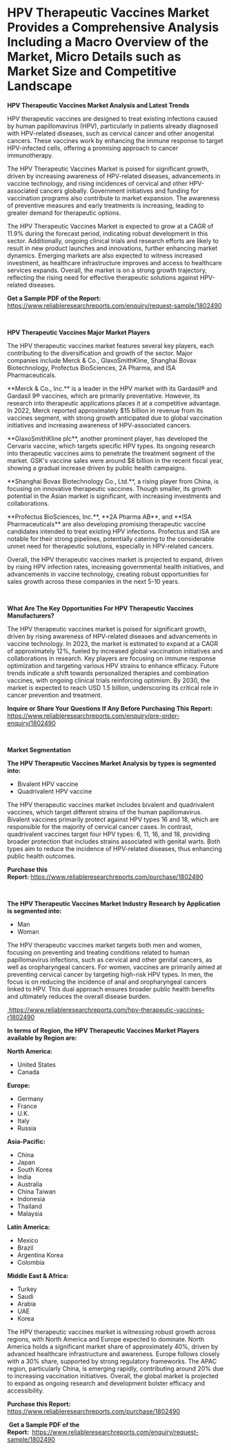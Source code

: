 <p><h1>HPV Therapeutic Vaccines Market Provides a Comprehensive Analysis Including a Macro Overview of the Market, Micro Details such as Market Size and Competitive Landscape</h1></p><p><strong>HPV Therapeutic Vaccines Market Analysis and Latest Trends</strong></p>
<p><p>HPV therapeutic vaccines are designed to treat existing infections caused by human papillomavirus (HPV), particularly in patients already diagnosed with HPV-related diseases, such as cervical cancer and other anogenital cancers. These vaccines work by enhancing the immune response to target HPV-infected cells, offering a promising approach to cancer immunotherapy.</p><p>The HPV Therapeutic Vaccines Market is poised for significant growth, driven by increasing awareness of HPV-related diseases, advancements in vaccine technology, and rising incidences of cervical and other HPV-associated cancers globally. Government initiatives and funding for vaccination programs also contribute to market expansion. The awareness of preventive measures and early treatments is increasing, leading to greater demand for therapeutic options.</p><p>The HPV Therapeutic Vaccines Market is expected to grow at a CAGR of 11.9% during the forecast period, indicating robust development in this sector. Additionally, ongoing clinical trials and research efforts are likely to result in new product launches and innovations, further enhancing market dynamics. Emerging markets are also expected to witness increased investment, as healthcare infrastructure improves and access to healthcare services expands. Overall, the market is on a strong growth trajectory, reflecting the rising need for effective therapeutic solutions against HPV-related diseases.</p></p>
<p><strong>Get a Sample PDF of the Report:&nbsp;</strong> <a href="https://www.reliableresearchreports.com/enquiry/request-sample/1802490?utm_campaign=3139&utm_medium=2&utm_source=Github&utm_content=ia&utm_term=19042025&utm_id=hpv-therapeutic-vaccines">https://www.reliableresearchreports.com/enquiry/request-sample/1802490</a></p>
<p>&nbsp;</p>
<p><strong>HPV Therapeutic Vaccines Major Market Players</strong></p>
<p><p>The HPV therapeutic vaccines market features several key players, each contributing to the diversification and growth of the sector. Major companies include Merck & Co., GlaxoSmithKline, Shanghai Bovax Biotechnology, Profectus BioSciences, 2A Pharma, and ISA Pharmaceuticals.</p><p>**Merck & Co., Inc.** is a leader in the HPV market with its Gardasil® and Gardasil 9® vaccines, which are primarily preventative. However, its research into therapeutic applications places it at a competitive advantage. In 2022, Merck reported approximately $15 billion in revenue from its vaccines segment, with strong growth anticipated due to global vaccination initiatives and increasing awareness of HPV-associated cancers.</p><p>**GlaxoSmithKline plc**, another prominent player, has developed the Cervarix vaccine, which targets specific HPV types. Its ongoing research into therapeutic vaccines aims to penetrate the treatment segment of the market. GSK's vaccine sales were around $8 billion in the recent fiscal year, showing a gradual increase driven by public health campaigns.</p><p>**Shanghai Bovax Biotechnology Co., Ltd.**, a rising player from China, is focusing on innovative therapeutic vaccines. Though smaller, its growth potential in the Asian market is significant, with increasing investments and collaborations.</p><p>**Profectus BioSciences, Inc.**, **2A Pharma AB**, and **ISA Pharmaceuticals** are also developing promising therapeutic vaccine candidates intended to treat existing HPV infections. Profectus and ISA are notable for their strong pipelines, potentially catering to the considerable unmet need for therapeutic solutions, especially in HPV-related cancers.</p><p>Overall, the HPV therapeutic vaccines market is projected to expand, driven by rising HPV infection rates, increasing governmental health initiatives, and advancements in vaccine technology, creating robust opportunities for sales growth across these companies in the next 5-10 years.</p></p>
<p>&nbsp;</p>
<p><strong>What Are The Key Opportunities For HPV Therapeutic Vaccines Manufacturers?</strong></p>
<p><p>The HPV therapeutic vaccines market is poised for significant growth, driven by rising awareness of HPV-related diseases and advancements in vaccine technology. In 2023, the market is estimated to expand at a CAGR of approximately 12%, fueled by increased global vaccination initiatives and collaborations in research. Key players are focusing on immune response optimization and targeting various HPV strains to enhance efficacy. Future trends indicate a shift towards personalized therapies and combination vaccines, with ongoing clinical trials reinforcing optimism. By 2030, the market is expected to reach USD 1.5 billion, underscoring its critical role in cancer prevention and treatment.</p></p>
<p><strong>Inquire or Share Your Questions If Any Before Purchasing This Report:</strong> <a href="https://www.reliableresearchreports.com/enquiry/pre-order-enquiry/1802490?utm_campaign=3139&utm_medium=2&utm_source=Github&utm_content=ia&utm_term=19042025&utm_id=hpv-therapeutic-vaccines">https://www.reliableresearchreports.com/enquiry/pre-order-enquiry/1802490</a></p>
<p>&nbsp;</p>
<p><strong>Market Segmentation</strong></p>
<p><strong>The HPV Therapeutic Vaccines Market Analysis by types is segmented into:</strong></p>
<p><ul><li>Bivalent HPV vaccine</li><li>Quadrivalent HPV vaccine</li></ul></p>
<p><p>The HPV therapeutic vaccines market includes bivalent and quadrivalent vaccines, which target different strains of the human papillomavirus. Bivalent vaccines primarily protect against HPV types 16 and 18, which are responsible for the majority of cervical cancer cases. In contrast, quadrivalent vaccines target four HPV types: 6, 11, 16, and 18, providing broader protection that includes strains associated with genital warts. Both types aim to reduce the incidence of HPV-related diseases, thus enhancing public health outcomes.</p></p>
<p><strong>Purchase this Report:&nbsp;</strong><a href="https://www.reliableresearchreports.com/purchase/1802490?utm_campaign=3139&utm_medium=2&utm_source=Github&utm_content=ia&utm_term=19042025&utm_id=hpv-therapeutic-vaccines">https://www.reliableresearchreports.com/purchase/1802490</a></p>
<p>&nbsp;</p>
<p><strong>The HPV Therapeutic Vaccines Market Industry Research by Application is segmented into:</strong></p>
<p><ul><li>Man</li><li>Woman</li></ul></p>
<p><p>The HPV therapeutic vaccines market targets both men and women, focusing on preventing and treating conditions related to human papillomavirus infections, such as cervical and other genital cancers, as well as oropharyngeal cancers. For women, vaccines are primarily aimed at preventing cervical cancer by targeting high-risk HPV types. In men, the focus is on reducing the incidence of anal and oropharyngeal cancers linked to HPV. This dual approach ensures broader public health benefits and ultimately reduces the overall disease burden.</p></p>
<p><a href="https://www.reliableresearchreports.com/hpv-therapeutic-vaccines-r1802490?utm_campaign=3139&utm_medium=2&utm_source=Github&utm_content=ia&utm_term=19042025&utm_id=hpv-therapeutic-vaccines">&nbsp;https://www.reliableresearchreports.com/hpv-therapeutic-vaccines-r1802490</a></p>
<p><strong>In terms of Region, the HPV Therapeutic Vaccines Market Players available by Region are:</strong></p>
<p>
    <p> <strong> North America: </strong>
        <ul>
            <li>United States</li>
            <li>Canada</li>
        </ul>
        </p> 
    <p> <strong> Europe: </strong>
        <ul>
            <li>Germany</li>
            <li>France</li>
            <li>U.K.</li>
            <li>Italy</li>
            <li>Russia</li>
        </ul>
        </p> 
    <p> <strong> Asia-Pacific: </strong>
        <ul>
            <li>China</li>
            <li>Japan</li>
            <li>South Korea</li>
            <li>India</li>
            <li>Australia</li>
            <li>China Taiwan</li>
            <li>Indonesia</li>
            <li>Thailand</li>
            <li>Malaysia</li>
        </ul>
        </p> 
    <p> <strong> Latin America: </strong>
        <ul>
            <li>Mexico</li>
            <li>Brazil</li>
            <li>Argentina Korea</li>
            <li>Colombia</li>
        </ul>
        </p> 
    <p> <strong> Middle East & Africa: </strong>
        <ul>
            <li>Turkey</li>
            <li>Saudi</li>
            <li>Arabia</li>
            <li>UAE</li>
            <li>Korea</li>
        </ul>
    </p>
    </p>
<p><p>The HPV therapeutic vaccines market is witnessing robust growth across regions, with North America and Europe expected to dominate. North America holds a significant market share of approximately 40%, driven by advanced healthcare infrastructure and awareness. Europe follows closely with a 30% share, supported by strong regulatory frameworks. The APAC region, particularly China, is emerging rapidly, contributing around 20% due to increasing vaccination initiatives. Overall, the global market is projected to expand as ongoing research and development bolster efficacy and accessibility.</p></p>
<p><strong>Purchase this Report: </strong><a href="https://www.reliableresearchreports.com/purchase/1802490?utm_campaign=3139&utm_medium=2&utm_source=Github&utm_content=ia&utm_term=19042025&utm_id=hpv-therapeutic-vaccines">https://www.reliableresearchreports.com/purchase/1802490</a></p>
<p>&nbsp;<strong>Get a Sample PDF of the Report:&nbsp;&nbsp;</strong><a href="https://www.reliableresearchreports.com/enquiry/request-sample/1802490?utm_campaign=3139&utm_medium=2&utm_source=Github&utm_content=ia&utm_term=19042025&utm_id=hpv-therapeutic-vaccines">https://www.reliableresearchreports.com/enquiry/request-sample/1802490</a></p>
<p><strong></strong></p>
<p><p></p><p></p><p></p></p>